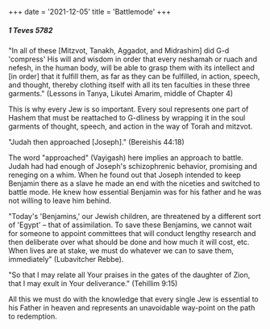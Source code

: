 +++
date = '2021-12-05'
title = 'Battlemode'
+++

##### 1 Teves 5782

"In all of these [Mitzvot, Tanakh, Aggadot, and Midrashim] did G-d 'compress' His will and wisdom in order that every neshamah or ruach and nefesh, in the human body, will be able to grasp them with its intellect and [in order] that it fulfill them, as far as they can be fulfilled, in action, speech, and thought, thereby clothing itself with all its ten faculties in these three garments." (Lessons in Tanya, Likutei Amarim, middle of Chapter 4)

This is why every Jew is so important. Every soul represents one part of Hashem that must be reattached to G-dliness by wrapping it in the soul garments of thought, speech, and action in the way of Torah and mitzvot. 

"Judah then approached [Joseph]." (Bereishis 44:18)

The word "approached" (Vayigash) here implies an approach to battle. Judah had had enough of Joseph's schizophrenic behavior, promising and reneging on a whim. When he found out that Joseph intended to keep Benjamin there as a slave he made an end with the niceties and switched to battle mode. He knew how essential Benjamin was for his father and he was not willing to leave him behind.

"Today's 'Benjamins,' our Jewish children, are threatened by a different sort of 'Egypt' – that of assimilation. To save these Benjamins, we cannot wait for someone to appoint committees that will conduct lengthy research and then deliberate over what should be done and how much it will cost, etc. When lives are at stake, we must do whatever we can to save them, immediately" (Lubavitcher Rebbe).

"So that I may relate all Your praises in the gates of the daughter of Zion, that I may exult in Your deliverance." (Tehillim 9:15)

All this we must do with the knowledge that every single Jew is essential to his Father in heaven and represents an unavoidable way-point on the path to redemption.
